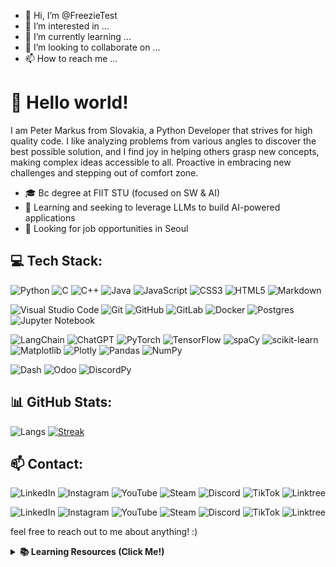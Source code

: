 - 👋 Hi, I’m @FreezieTest
- 👀 I’m interested in ...
- 🌱 I’m currently learning ...
- 💞️ I’m looking to collaborate on ...
- 📫 How to reach me ...

<!---
FreezieTest/FreezieTest is a ✨ special ✨ repository because its `README.md` (this file) appears on your GitHub profile.
You can click the Preview link to take a look at your changes.
--->






# 👋 Hello world!
I am Peter Markus from Slovakia, a Python Developer that strives for high quality code. I like analyzing problems from various angles to discover the best possible solution, and I find joy in helping others grasp new concepts, making complex ideas accessible to all.
Proactive in embracing new challenges and stepping out of comfort zone. 

- 🎓 Bc degree at FIIT STU (focused on SW & AI)
- 🌱 Learning and seeking to leverage LLMs to build AI-powered applications
- 🔭 Looking for job opportunities in Seoul

## 💻 Tech Stack:
![Python](https://img.shields.io/badge/python-3670A0?style=for-the-badge&logo=python&logoColor=ffdd54)
![C](https://img.shields.io/badge/c-%2300599C.svg?style=for-the-badge&logo=c&logoColor=white)
![C++](https://img.shields.io/badge/c++-%2300599C.svg?style=for-the-badge&logo=c%2B%2B&logoColor=white)
![Java](https://img.shields.io/badge/java-%23ED8B00.svg?style=for-the-badge&logo=openjdk&logoColor=white)
![JavaScript](https://img.shields.io/badge/javascript-%23323330.svg?style=for-the-badge&logo=javascript&logoColor=%23F7DF1E)
![CSS3](https://img.shields.io/badge/css3-%231572B6.svg?style=for-the-badge&logo=css3&logoColor=white)
![HTML5](https://img.shields.io/badge/html5-%23E34F26.svg?style=for-the-badge&logo=html5&logoColor=white)
![Markdown](https://img.shields.io/badge/markdown-%23000000.svg?style=for-the-badge&logo=markdown&logoColor=white)

![Visual Studio Code](https://img.shields.io/badge/Visual%20Studio%20Code-0078d7.svg?style=for-the-badge&logo=visual-studio-code&logoColor=white)
![Git](https://img.shields.io/badge/git-%23F05033.svg?style=for-the-badge&logo=git&logoColor=white)
![GitHub](https://img.shields.io/badge/github-%23121011.svg?style=for-the-badge&logo=github&logoColor=white)
![GitLab](https://img.shields.io/badge/gitlab-%23181717.svg?style=for-the-badge&logo=gitlab&logoColor=white)
![Docker](https://img.shields.io/badge/docker-%230db7ed.svg?style=for-the-badge&logo=docker&logoColor=white)
![Postgres](https://img.shields.io/badge/postgres-%23316192.svg?style=for-the-badge&logo=postgresql&logoColor=white)
![Jupyter Notebook](https://img.shields.io/badge/jupyter-%23FA0F00.svg?style=for-the-badge&logo=jupyter&logoColor=white)

![LangChain](https://img.shields.io/badge/%F0%9F%A6%9C%E2%9B%93%EF%B8%8F_LangChain-white?style=for-the-badge)
![ChatGPT](https://img.shields.io/badge/chatGPT-74aa9c?style=for-the-badge&logo=openai&logoColor=white)
![PyTorch](https://img.shields.io/badge/PyTorch-%23EE4C2C.svg?style=for-the-badge&logo=PyTorch&logoColor=white)
![TensorFlow](https://img.shields.io/badge/TensorFlow-%23FF6F00.svg?style=for-the-badge&logo=TensorFlow&logoColor=white)
![spaCy](https://img.shields.io/badge/spaCy-%2302A4D6?style=for-the-badge&color=%2302A4D6)
![scikit-learn](https://img.shields.io/badge/scikit--learn-%23F7931E.svg?style=for-the-badge&logo=scikit-learn&logoColor=white)
![Matplotlib](https://img.shields.io/badge/Matplotlib-%23ffffff.svg?style=for-the-badge&logo=Matplotlib&logoColor=black)
![Plotly](https://img.shields.io/badge/Plotly-%233F4F75.svg?style=for-the-badge&logo=plotly&logoColor=white)
![Pandas](https://img.shields.io/badge/pandas-%23150458.svg?style=for-the-badge&logo=pandas&logoColor=white)
![NumPy](https://img.shields.io/badge/numpy-%23013243.svg?style=for-the-badge&logo=numpy&logoColor=white)

![Dash](https://img.shields.io/badge/dash-008DE4?style=for-the-badge&logo=dash&logoColor=white)
![Odoo](https://img.shields.io/badge/Odoo-a24689?style=for-the-badge)
![DiscordPy](https://img.shields.io/badge/Discord.py-%23366e9d?style=for-the-badge&logo=discord&logoColor=white)

## 📊 GitHub Stats:
![Langs](https://github-readme-stats.vercel.app/api/top-langs/?username=freezpmark&theme=ayu-mirage&layout=compact&langs_count=10&size_weight=0.5&count_weight=0.5)
[![Streak](https://streak-stats.demolab.com/?user=Freezpmark&theme=ayu-mirage)](https://git.io/streak-stats)

## 📫 Contact:
![LinkedIn](https://img.shields.io/badge/linkedin-%230077B5.svg?style=for-the-badge&logo=linkedin&logoColor=white)
![Instagram](https://img.shields.io/badge/Instagram-%23E4405F.svg?style=for-the-badge&logo=Instagram&logoColor=white)
![YouTube](https://img.shields.io/badge/YouTube-%23FF0000.svg?style=for-the-badge&logo=YouTube&logoColor=white)
![Steam](https://img.shields.io/badge/steam-%23000000.svg?style=for-the-badge&logo=steam&logoColor=white)
![Discord](https://img.shields.io/badge/Discord-%235865F2.svg?style=for-the-badge&logo=discord&logoColor=white)
![TikTok](https://img.shields.io/badge/TikTok-%23000000.svg?style=for-the-badge&logo=TikTok&logoColor=white)
![Linktree](https://img.shields.io/badge/linktree-1de9b6?style=for-the-badge&logo=linktree&logoColor=white)

![LinkedIn](https://img.shields.io/badge/linkedin-%230077B5.svg?&logo=linkedin&logoColor=white)
![Instagram](https://img.shields.io/badge/Instagram-%23E4405F.svg?&logo=Instagram&logoColor=white)
![YouTube](https://img.shields.io/badge/YouTube-%23FF0000.svg?&logo=YouTube&logoColor=white)
![Steam](https://img.shields.io/badge/steam-%23000000.svg?&logo=steam&logoColor=white)
![Discord](https://img.shields.io/badge/Discord-%235865F2.svg?&logo=discord&logoColor=white)
![TikTok](https://img.shields.io/badge/TikTok-%23000000.svg?&logo=TikTok&logoColor=white)
![Linktree](https://img.shields.io/badge/linktree-1de9b6?&logo=linktree&logoColor=white)

 feel free to reach out to me about anything! :)

 <details>
 <summary><b>📚 Learning Resources (Click Me!)</b></summary>
 
 ### Coursera Courses:
 ✔️ Machine Learning: Classification (21 hrs)  
 ✔️ Learning How to Learn (15 hrs)  
 ✔️ AI For Everyone (10 hrs)  
 ✔️ Specialization: Mathematics for Machine Learning and Data Science (60 hrs)  
 ✔️ Specialization: Machine Learning (108 hrs)  
 ✔️ Specialization: Deep Learning (140 hrs)  
 ✔️ Specialization: Natural Language Processing (128 hrs)  
 ✔️ Generative AI with Large Language Models (16 hrs)  
 📝 Algorithms Specialization (64 hrs)  
 📝 Applied Data Science with Python Specialization (140 hrs)  
 
 ### Books:
 ✔️ Programming in Python 3 (Mark Summerfield)  
 ✔️ Building Chatbots with Python (Sumit Raj)  
 📝 Neural Networks From Scratch (Harrison Kinsley & Daniel Kukiela)  
 📝 Hands-on Machine Learning with Scikit-Learn, Keras & Tensorflow (Aurélien Géron)  
 
 ### Youtube channels:
 - [Sentdex](https://www.youtube.com/@sentdex) 
 - [TechLead](https://www.youtube.com/@TechLead)
 - [Corey Shafer](https://www.youtube.com/@coreyms)
 - [Tech With Tim](https://www.youtube.com/@TechWithTim)
 - [3Blue1Brown](https://www.youtube.com/@3blue1brown)
</details>
